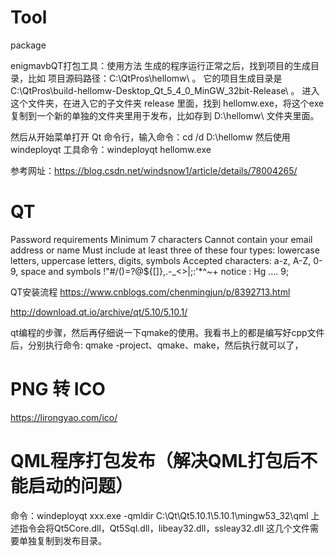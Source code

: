 # Tool
package


enigmavbQT打包工具：使用方法
生成的程序运行正常之后，找到项目的生成目录，比如 项目源码路径：C:\QtPros\hellomw\ 。
它的项目生成目录是 C:\QtPros\build-hellomw-Desktop_Qt_5_4_0_MinGW_32bit-Release\ 。
进入这个文件夹，在进入它的子文件夹 release 里面，找到 hellomw.exe，将这个exe 复制到一个新的单独的文件夹里用于发布，比如存到 D:\hellomw\ 文件夹里面。

然后从开始菜单打开 Qt 命令行，输入命令：cd /d D:\hellomw
然后使用 windeployqt 工具命令：windeployqt hellomw.exe

参考网址：https://blog.csdn.net/windsnow1/article/details/78004265/

# QT
Password requirements
Minimum 7 characters
Cannot contain your email address or name
Must include at least three of these four types: lowercase letters, uppercase letters, digits, symbols
Accepted characters: a-z, A-Z, 0-9, space and symbols !"#/()=?@${[]}\,.-_<>|;:'*^~+
 notice : Hg .... 9;
 
 QT安装流程
 https://www.cnblogs.com/chenmingjun/p/8392713.html
 
 http://download.qt.io/archive/qt/5.10/5.10.1/

qt编程的步骤，然后再仔细说一下qmake的使用。我看书上的都是编写好cpp文件后，分别执行命令: qmake -project、qmake、make，然后执行就可以了，

# PNG 转 ICO
https://lirongyao.com/ico/

# QML程序打包发布（解决QML打包后不能启动的问题）
命令：windeployqt xxx.exe -qmldir C:\Qt\Qt5.10.1\5.10.1\mingw53_32\qml
上述指令会将Qt5Core.dll，Qt5Sql.dll，libeay32.dll，ssleay32.dll 这几个文件需要单独复制到发布目录。




